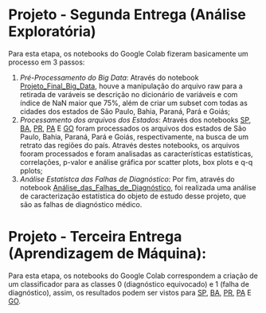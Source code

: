 # Projeto - Segunda Entrega (Análise Exploratória)

Para esta etapa, os notebooks do Google Colab fizeram basicamente um processo em 3 passos: 

1) *Pré-Processamento do Big Data*: Através do notebook [Projeto_Final_Big_Data](https://github.com/grnbatera/Data4health/blob/main/notebook/Projeto_Final_Big_Data.ipynb), houve a manipulação do arquivo raw para a retirada de varáveis se descrição no dicionário de variáveis e com índice de NaN maior que 75%, além de criar um subset com todas as cidades dos estados de São Paulo, Bahia, Paraná, Pará e Goiás;
2) *Processamento dos arquivos dos Estados*: Através dos notebooks [SP](https://github.com/grnbatera/Data4health/blob/main/notebook/SP.ipynb), [BA](https://github.com/grnbatera/Data4health/blob/main/notebook/BA.ipynb), [PR](https://github.com/grnbatera/Data4health/blob/main/notebook/PR.ipynb), [PA](https://github.com/grnbatera/Data4health/blob/main/notebook/PA.ipynb) E [GO](https://github.com/grnbatera/Data4health/blob/main/notebook/GO.ipynb) foram processados os arquivos dos estados de São Paulo, Bahia, Paraná, Pará e Goiás, respectivamente, na busca de um retrato das regiões do país. Através destes notebooks, os arquivos fooram processados e foram analisadas as características estatísticas, correlações, p-valor e análise gráfica por scatter plots, box plots e q-q pplots;
3) *Análise Estatístca das Falhas de Diagnóstico*: Por fim, através do notebook [Análise_das_Falhas_de_Diagnóstico](https://github.com/grnbatera/Data4health/blob/main/notebook/An%C3%A1lise_das_Falhas_de_Diagn%C3%B3stico.ipynb), foi realizada uma análise de caracterização estatística do objeto de estudo desse projeto, que são as falhas de diagnóstico médico. 

# Projeto - Terceira Entrega (Aprendizagem de Máquina):

Para esta etapa, os notebooks do Google Colab correspondem a criação de um classificador para as classes 0 (diagnóstico equivocado) e 1 (falha de diagnóstico), assim, os resultados podem ser vistos para  [SP](https://github.com/grnbatera/Data4health/blob/main/notebook/ML_SP.ipynb), [BA](https://github.com/grnbatera/Data4health/blob/main/notebook/ML_BA.ipynb), [PR](https://github.com/grnbatera/Data4health/blob/main/notebook/ML_PR.ipynb), [PA](https://github.com/grnbatera/Data4health/blob/main/notebook/ML_PA.ipynb) E [GO](https://github.com/grnbatera/Data4health/blob/main/notebook/ML_GO.ipynb).



